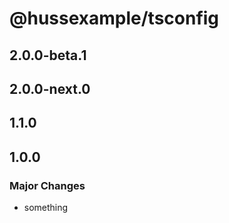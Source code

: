 # @hussexample/tsconfig

## 2.0.0-beta.1

## 2.0.0-next.0

## 1.1.0

## 1.0.0

### Major Changes

- something
